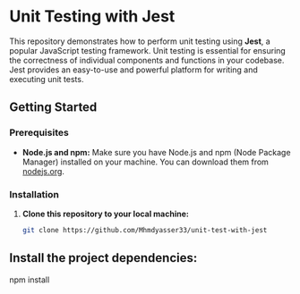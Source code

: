 # Unit Testing with Jest

This repository demonstrates how to perform unit testing using **Jest**, a popular JavaScript testing framework. Unit testing is essential for ensuring the correctness of individual components and functions in your codebase. Jest provides an easy-to-use and powerful platform for writing and executing unit tests.

## Getting Started

### Prerequisites

- **Node.js and npm:** Make sure you have Node.js and npm (Node Package Manager) installed on your machine. You can download them from [nodejs.org](https://nodejs.org/).

### Installation

1. **Clone this repository to your local machine:**
   ```bash
   git clone https://github.com/Mhmdyasser33/unit-test-with-jest

## Install the project dependencies: 
npm install 

   
